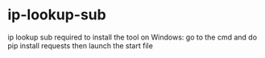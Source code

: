 # ip-lookup-sub
ip lookup sub
required to install the tool on Windows: 
go to the cmd and do pip install requests then launch the start file
